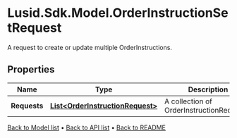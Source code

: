 # Lusid.Sdk.Model.OrderInstructionSetRequest
A request to create or update multiple OrderInstructions.

## Properties

Name | Type | Description | Notes
------------ | ------------- | ------------- | -------------
**Requests** | [**List&lt;OrderInstructionRequest&gt;**](OrderInstructionRequest.md) | A collection of OrderInstructionRequests. | [optional] 

[Back to Model list](../README.md#documentation-for-models) &#8226; [Back to API list](../README.md#documentation-for-api-endpoints) &#8226; [Back to README](../README.md)

